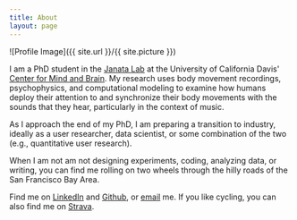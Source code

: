 ```yaml
---
title: About
layout: page
---
```

![Profile Image]({{ site.url }}/{{ site.picture }})

I am a PhD student in the [Janata Lab](https://atonal.ucdavis.edu) at the University of California Davis' [Center for Mind and Brain](http://mindbrain.ucdavis.edu). My research uses body movement recordings, psychophysics, and computational modeling to examine how humans deploy their attention to and synchronize their body movements with the sounds that they hear, particularly in the context of music.

As I approach the end of my PhD, I am preparing a transition to industry, ideally as a user researcher, data scientist, or some combination of the two (e.g., quantitative user research).

When I am not am not designing experiments, coding, analyzing data, or writing, you can find me rolling on two wheels through the hilly roads of the San Francisco Bay Area.

Find me on [LinkedIn](https://linkedin.com/in/bkhurley/) and [Github](https://github.com/bkhurley), or [email](mailto:hurley.brian@gmail.com) me. If you like cycling, you can also find me on [Strava](https://www.strava.com/athletes/4699116).
